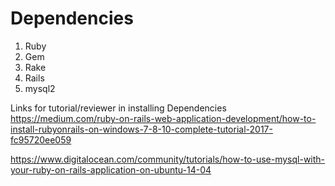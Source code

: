 # Dependencies
1. Ruby
2. Gem
3. Rake
4. Rails
5. mysql2

Links for tutorial/reviewer in installing Dependencies
https://medium.com/ruby-on-rails-web-application-development/how-to-install-rubyonrails-on-windows-7-8-10-complete-tutorial-2017-fc95720ee059

https://www.digitalocean.com/community/tutorials/how-to-use-mysql-with-your-ruby-on-rails-application-on-ubuntu-14-04